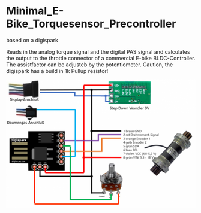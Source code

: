# Minimal_E-Bike_Torquesensor_Precontroller
based on a digispark

Reads in the analog torque signal and the digital PAS signal and calculates the output to the throttle connector of a commercial E-bike BLDC-Controller. The assistfactor can be adjusteb by the potentiometer. Caution, the digispark has a build in 1k Pullup resistor!

![](METOP.png)
